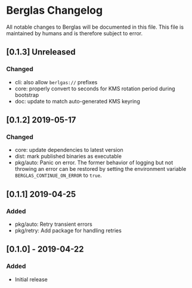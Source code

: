 # Berglas Changelog

All notable changes to Berglas will be documented in this file. This file is maintained by humans and is therefore subject to error.

## [0.1.3] Unreleased
### Changed
- cli: also allow `berlgas://` prefixes
- core: properly convert to seconds for KMS rotation period during bootstrap
- doc: update to match auto-generated KMS keyring

## [0.1.2] 2019-05-17
### Changed
- core: update dependencies to latest version
- dist: mark published binaries as executable
- pkg/auto: Panic on error. The former behavior of logging but not throwing an
  error can be restored by setting the environment variable
  `BERGLAS_CONTINUE_ON_ERROR` to `true`.

## [0.1.1] 2019-04-25
### Added
- pkg/auto: Retry transient errors
- pkg/retry: Add package for handling retries

## [0.1.0] - 2019-04-22
### Added
- Initial release
